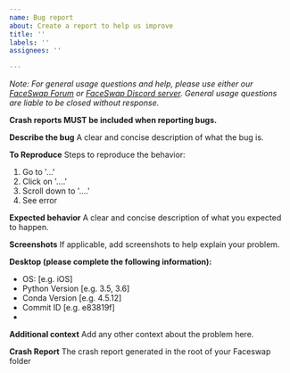 ```yaml
---
name: Bug report
about: Create a report to help us improve
title: ''
labels: ''
assignees: ''

---
```

*Note: For general usage questions and help, please use either our [FaceSwap Forum](https://faceswap.dev/forum) 
or [FaceSwap Discord server](https://discord.gg/FC54sYg). General usage questions are liable to be closed without
response.*

**Crash reports MUST be included when reporting bugs.**

**Describe the bug**
A clear and concise description of what the bug is.

**To Reproduce**
Steps to reproduce the behavior:
1. Go to '...'
2. Click on '....'
3. Scroll down to '....'
4. See error

**Expected behavior**
A clear and concise description of what you expected to happen.

**Screenshots**
If applicable, add screenshots to help explain your problem.

**Desktop (please complete the following information):**
 - OS: [e.g. iOS]
 - Python Version [e.g. 3.5, 3.6]
 - Conda Version [e.g. 4.5.12]
 - Commit ID [e.g. e83819f]
 - 
**Additional context**
Add any other context about the problem here.

**Crash Report**
The crash report generated in the root of your Faceswap folder

